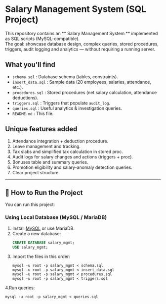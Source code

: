 # Salary Management System (SQL Project)

This repository contains an ** Salary Management System ** implemented as SQL scripts (MySQL-compatible).  
The goal: showcase database design, complex queries, stored procedures, triggers, audit logging and analytics — without requiring a running server. 

## What you'll find
- `schema.sql`          : Database schema (tables, constraints).
- `insert_data.sql`     : Sample data (20 employees, salaries, attendance, etc.).
- `procedures.sql`      : Stored procedures (net salary calculation, attendance deductions).
- `triggers.sql`        : Triggers that populate `audit_log`.
- `queries.sql`         : Useful analytics & investigation queries.
- `README.md`           : This file.

## Unique features added 
1. Attendance integration + deduction procedure.  
2. Leave management and tracking.  
3. Tax slabs and simplified tax calculation in stored proc.  
4. Audit logs for salary changes and actions (triggers + proc).  
5. Bonuses table and summary queries.  
6. Promotion eligibility and salary-anomaly detection queries.  
7. Clear project structure.


---

## 🚀 How to Run the Project

You can run this project:

###  Using Local Database (MySQL / MariaDB)
1. Install [MySQL](https://dev.mysql.com/downloads/) or use MariaDB.
2. Create a new database:
   ```sql
   CREATE DATABASE salary_mgmt;
   USE salary_mgmt;

3. Import the files in this order:
   ```
   mysql -u root -p salary_mgmt < schema.sql
   mysql -u root -p salary_mgmt < insert_data.sql
   mysql -u root -p salary_mgmt < procedures.sql
   mysql -u root -p salary_mgmt < triggers.sql

4.Run queries:
  ```
  mysql -u root -p salary_mgmt < queries.sql


